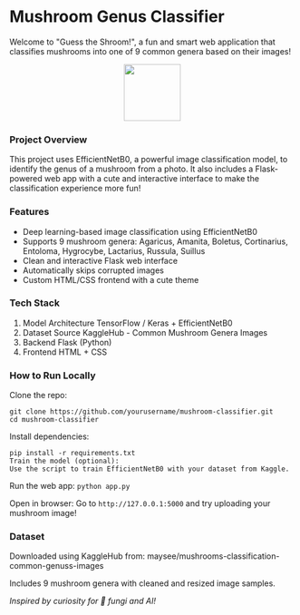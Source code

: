 # Mushroom Genus Classifier
Welcome to "Guess the Shroom!", a fun and smart web application that classifies mushrooms into one of 9 common genera based on their images! 

<div align="center"> <img src="https://em-content.zobj.net/source/microsoft-teams/363/mushroom_1f344.png" width="100"/> </div>

### Project Overview
This project uses EfficientNetB0, a powerful image classification model, to identify the genus of a mushroom from a photo. It also includes a Flask-powered web app with a cute and interactive interface to make the classification experience more fun! 

### Features
- Deep learning-based image classification using EfficientNetB0
- Supports 9 mushroom genera: Agaricus, Amanita, Boletus, Cortinarius, Entoloma, Hygrocybe, Lactarius, Russula, Suillus
- Clean and interactive Flask web interface
- Automatically skips corrupted images
- Custom HTML/CSS frontend with a cute theme 

### Tech Stack
1. Model Architecture	TensorFlow / Keras + EfficientNetB0
2. Dataset Source	KaggleHub - Common Mushroom Genera Images
3. Backend	Flask (Python)
4. Frontend	HTML + CSS

### How to Run Locally
Clone the repo:
```
git clone https://github.com/yourusername/mushroom-classifier.git
cd mushroom-classifier
```

Install dependencies:
```
pip install -r requirements.txt
Train the model (optional):
Use the script to train EfficientNetB0 with your dataset from Kaggle.
```

Run the web app:
```python app.py```

Open in browser:
Go to `http://127.0.0.1:5000` and try uploading your mushroom image!

### Dataset
Downloaded using KaggleHub from:
maysee/mushrooms-classification-common-genuss-images

Includes 9 mushroom genera with cleaned and resized image samples.

_Inspired by curiosity for 🍄 fungi and AI!_


